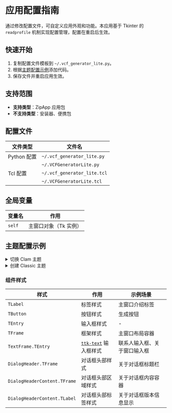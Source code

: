 # 应用配置指南

通过修改配置文件，可自定义应用外观和功能。本应用基于 Tkinter 的 `readprofile` 机制实现配置管理，配置在重启后生效。

## 快速开始

1. 复制配置文件模板到 `~/.vcf_generator_lite.py`。
2. 根据[主题配置示例](#主题配置示例)添加代码。
3. 保存文件并重启应用生效。

## 支持范围

- **支持类型**：ZipApp 应用包
- **不支持类型**：安装器、便携包

## 配置文件

| 文件类型    | 文件名                      |
| ----------- | --------------------------- |
| Python 配置 | `~/.vcf_generator_lite.py`  |
|             | `~/.VCFGeneratorLite.py`    |
| Tcl 配置    | `~/.vcf_generator_lite.tcl` |
|             | `~/.VCFGeneratorLite.tcl`   |

## 全局变量

| 变量名 | 作用                  |
| ------ | --------------------- |
| `self` | 主窗口对象（Tk 实例） |

## 主题配置示例

<details>
<summary>切换 Clam 主题</summary>

1. 打开配置文件：`~/.vcf_generator_lite.py`
2. 添加配置代码：
    ```python
    from vcf_generator_lite.theme.clam_theme import ClamTheme

    self.set_theme(ClamTheme())
    ```

`ClamTheme` 会将 `clam` 主题应用到当前窗口，并覆盖一些默认样式，以便应用看起来更和谐。

</details>

<details>
<summary>创建 Classic 主题</summary>

1. 打开配置文件：`~/.vcf_generator_lite.py`
2. 添加配置代码：
    ````python
    from tkinter import Tk
    from tkinter.ttk import Style
    from typing import override

    from vcf_generator_lite.theme.base import BaseTheme


    class ClassicTheme(BaseTheme):
        @override
        def apply_tk(self, master: Tk, style: Style):
            super().apply_tk(master, style)
            style.theme_use("classic")
            style.configure("TButton", padding="1p", width=11)
            style.configure("Vertical.TScrollbar", arrowsize="9p")
            style.configure("DialogHeader.TFrame", relief="raised")
            style.configure("TextFrame.TEntry", padding=0, borderwidth="2p")

            window_background = style.lookup("TFrame", "background")
            master.configure(background=window_background)
            master.option_add("*Toplevel.background", window_background)


    self.set_theme(ClassicTheme())
    ```

在 `ClassicTheme` 中，首先应用了 `classic` 主题，然后覆盖了按钮、滚动条、关于对话框信息栏和输入框的样式，最后配置
`master` 窗口和接下来创建的任何 Toplevel 窗口的背景为主题背景。

</details>

### 组件样式

| 样式                         | 作用                              | 示例场景                     |
| ---------------------------- | --------------------------------- | ---------------------------- |
| `TLabel`                     | 标签样式                          | 主窗口介绍标签               |
| `TButton`                    | 按钮样式                          | 生成按钮                     |
| `TEntry`                     | 输入框样式                        | -                            |
| `TFrame`                     | 框架样式                          | 主窗口布局容器               |
| `TextFrame.TEntry`           | [`ttk-text`][ttk-text] 输入框样式 | 联系人输入框、关于窗口输入框 |
| `DialogHeader.TFrame`        | 对话框头部样式                    | 关于对话框标题栏             |
| `DialogHeaderContent.TFrame` | 对话框头部区域样式                | 关于对话框内容容器           |
| `DialogHeaderContent.TLabel` | 对话框头部标签样式                | 关于对话框版本信息显示       |

[ttk-text]: https://github.com/Jesse205/TtkText
